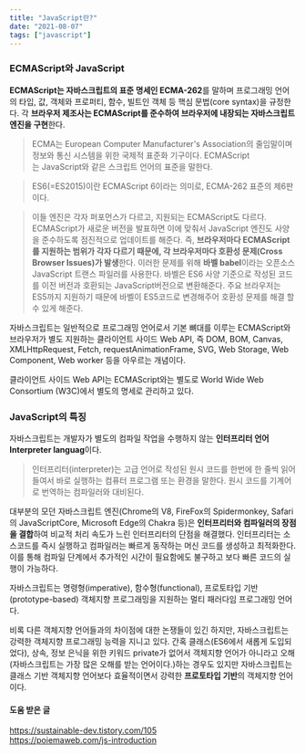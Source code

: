 ```yaml
---
title: "JavaScript란?"
date: "2021-08-07"
tags: ["javascript"]
---
```


### ECMAScript와 JavaScript

**ECMAScript는 자바스크립트의 표준 명세인 ECMA-262**를 말하며 프로그래밍 언어의 타입, 값, 객체와 프로퍼티, 함수, 빌트인 객체 등 핵심 문법(core syntax)을 규정한다. 각 **브라우저 제조사는 ECMAScript를 준수하여 브라우저에 내장되는 자바스크립트 엔진을 구현**한다.

> ECMA는 European Computer Manufacturer's Association의 줄임말이며 정보와 통신 시스템을 위한 국제적 표준화 기구이다. ECMAScript는 JavaScript와 같은 스크립트 언어의 표준을 말한다.

> ES6(=ES2015)이란 ECMAScript 6이라는 의미로, ECMA-262 표준의 제6판이다.

> 이들 엔진은 각자 퍼포먼스가 다르고, 지원되는 ECMAScript도 다르다. ECMAScript가 새로운 버전을 발표하면 이에 맞춰서 JavaScript 엔진도 사양을 준수하도록 점진적으로 업데이트를 해준다. 즉, **브라우저마다 ECMAScript를 지원하는 범위가 각자 다르기 때문에, 각 브라우저마다 호환성 문제(Cross Browser Issues)가 발생**한다. 이러한 문제를 위해 **바벨 babel**이라는 오픈소스 JavaScript 트랜스 파일러를 사용한다. 바벨은 ES6 사양 기준으로 작성된 코드를 이전 버전과 호환되는 JavaScript버전으로 변환해준다. 주요 브라우저는 ES5까지 지원하기 때문에 바벨이 ES5코드로 변경해주어 호환성 문제를 해결 할 수 있게 해준다.

자바스크립트는 일반적으로 프로그래밍 언어로서 기본 뼈대를 이루는 ECMAScript와 브라우저가 별도 지원하는 클라이언트 사이드 Web API, 즉 DOM, BOM, Canvas, XMLHttpRequest, Fetch, requestAnimationFrame, SVG, Web Storage, Web Component, Web worker 등을 아우르는 개념이다.

클라이언트 사이드 Web API는 ECMAScript와는 별도로 World Wide Web Consortium (W3C)에서 별도의 명세로 관리하고 있다.

### JavaScript의 특징

자바스크립트는 개발자가 별도의 컴파일 작업을 수행하지 않는 **인터프리터 언어 Interpreter languag**이다.

> 인터프리터(interpreter)는 고급 언어로 작성된 원시 코드를 한번에 한 줄씩 읽어들여서 바로 실행하는 컴퓨터 프로그램 또는 환경을 말한다. 원시 코드를 기계어로 번역하는 컴파일러와 대비된다.

대부분의 모던 자바스크립트 엔진(Chrome의 V8, FireFox의 Spidermonkey, Safari의 JavaScriptCore, Microsoft Edge의 Chakra 등)은 **인터프리터와 컴파일러의 장점을 결합**하여 비교적 처리 속도가 느린 인터프리터의 단점을 해결했다. 인터프리터는 소스코드를 즉시 실행하고 컴파일러는 빠르게 동작하는 머신 코드를 생성하고 최적화한다. 이를 통해 컴파일 단계에서 추가적인 시간이 필요함에도 불구하고 보다 빠른 코드의 실행이 가능하다.

자바스크립트는 명령형(imperative), 함수형(functional), 프로토타입 기반(prototype-based) 객체지향 프로그래밍을 지원하는 멀티 패러다임 프로그래밍 언어다.

비록 다른 객체지향 언어들과의 차이점에 대한 논쟁들이 있긴 하지만, 자바스크립트는 강력한 객체지향 프로그래밍 능력을 지니고 있다. 간혹 클래스(ES6에서 새롭게 도입되었다), 상속, 정보 은닉을 위한 키워드 private가 없어서 객체지향 언어가 아니라고 오해(자바스크립트는 가장 많은 오해를 받는 언어이다.)하는 경우도 있지만 자바스크립트는 클래스 기반 객체지향 언어보다 효율적이면서 강력한 **프로토타입 기반**의 객체지향 언어이다.

#### 도움 받은 글

https://sustainable-dev.tistory.com/105<br/>
https://poiemaweb.com/js-introduction
